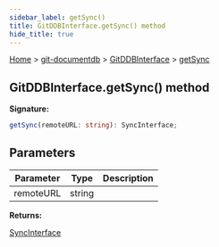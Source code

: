 ```yaml
---
sidebar_label: getSync()
title: GitDDBInterface.getSync() method
hide_title: true
---
```


[Home](./index.md) &gt; [git-documentdb](./git-documentdb.md) &gt; [GitDDBInterface](./git-documentdb.gitddbinterface.md) &gt; [getSync](./git-documentdb.gitddbinterface.getsync.md)

## GitDDBInterface.getSync() method

<b>Signature:</b>

```typescript
getSync(remoteURL: string): SyncInterface;
```

## Parameters

|  Parameter | Type | Description |
|  --- | --- | --- |
|  remoteURL | string |  |

<b>Returns:</b>

[SyncInterface](./git-documentdb.syncinterface.md)

